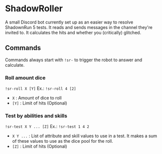 # ShadowRoller
A small Discord bot currently set up as an easier way to resolve ShadownRun 5 tests.
It reads and sends messages in the channel they're invited to.
It calculates the hits and whether you (critically) glitched.

## Commands
Commands always start with `!sr-` to trigger the robot to answer and calculate.

### Roll amount dice
`!sr-roll X [Y]`
Ex.: `!sr-roll 4 [2]`
- `X` : Amount of dice to roll
- `[Y]` : Limit of hits (Optional)

### Test by abilities and skills
`!sr-test X Y ... [Z]`
Ex.: `!sr-test 1 4 2`
- `X Y ...` : List of attribute and skill values to use in a test. It makes a sum of these values to use as the dice pool for the roll.
- `[Z]` : Limit of hits (Optional)